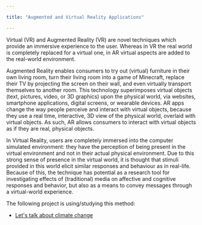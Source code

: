 ```yaml
---

title: "Augmented and Virtual Reality Applications"

---
```




Virtual (VR) and Augmented Reality (VR) are novel techniques which provide an immersive experience to the user. Whereas in VR the real world is completely replaced for a virtual one, in AR virtual aspects are added to the real-world environment.

Augmented Reality enables consumers to try out (virtual) furniture in their own living room, turn their living room into a game of Minecraft, replace their TV by projecting the screen on their wall, and even virtually transport themselves to another room. This technology superimposes virtual objects (text, pictures, video, or 3D graphics) upon the physical world, via websites, smartphone applications, digital screens, or wearable devices. AR apps change the way people perceive and interact with virtual objects, because they use a real time, interactive, 3D view of the physical world, overlaid with virtual objects. As such, AR allows consumers to interact with virtual objects as if they are real, physical objects.

In Virtual Reality, users are completely immersed into the computer simulated environment: they have the perception of being present in the virtual environment and not in their actual physical environment. Due to this strong sense of presence in the virtual world, it is thought that stimuli provided in this world elicit similar responses and behaviour as in real-life. Because of this, the technique has potential as a research tool for investigating effects of (traditional) media on affective and cognitive responses and behavior, but also as a means to convey messages through a virtual-world experience.


The following project is using/studying this method:


- [Let's talk about climate change](https://digicomlab.github.io/seedfunding/3_2022_meijers/)

